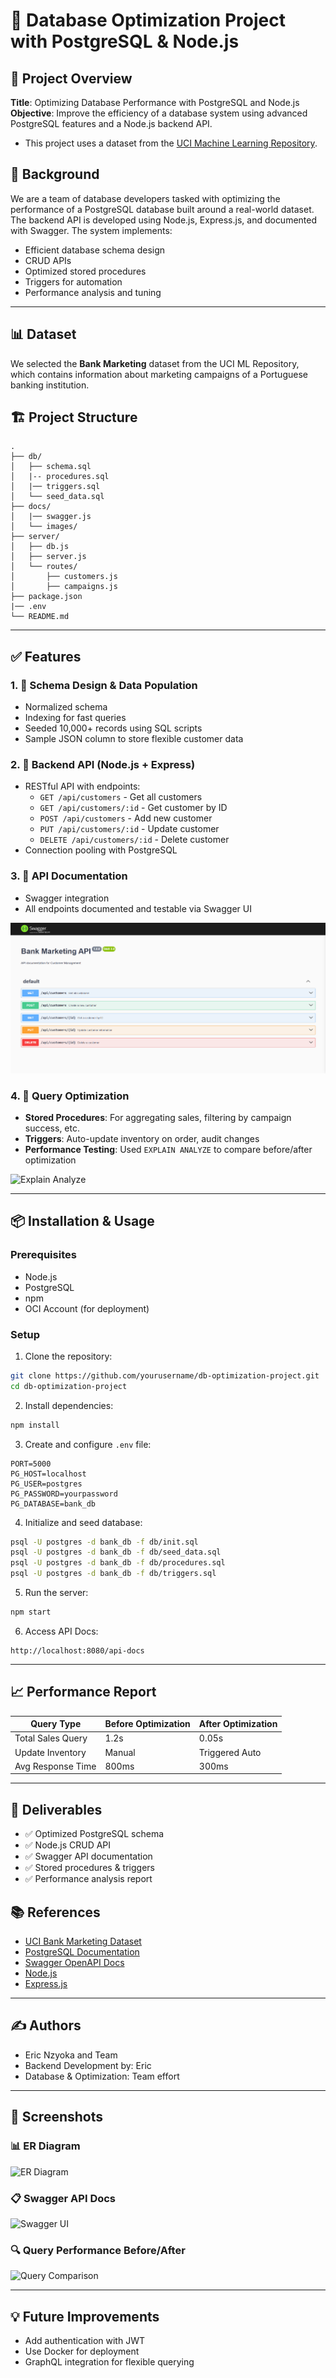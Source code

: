 # 🚀 Database Optimization Project with PostgreSQL & Node.js

## 📘 Project Overview

**Title**: Optimizing Database Performance with PostgreSQL and Node.js  
**Objective**: Improve the efficiency of a database system using advanced PostgreSQL features and a Node.js backend API. 
- This project uses a dataset from the [UCI Machine Learning Repository](https://archive.ics.uci.edu/).


## 🧠 Background

We are a team of database developers tasked with optimizing the performance of a PostgreSQL database built around a real-world dataset. The backend API is developed using Node.js, Express.js, and documented with Swagger. The system implements:

- Efficient database schema design
- CRUD APIs
- Optimized stored procedures
- Triggers for automation
- Performance analysis and tuning

---

## 📊 Dataset

We selected the **Bank Marketing** dataset from the UCI ML Repository, which contains information about marketing campaigns of a Portuguese banking institution.


## 🏗️ Project Structure

```
.
├── db/
│   ├── schema.sql
│   |-- procedures.sql
│   |── triggers.sql
│   └── seed_data.sql
├── docs/
│   |── swagger.js
│   └── images/
├── server/
│   ├── db.js
│   ├── server.js
│   └── routes/
│       ├── customers.js
│       ├── campaigns.js
├── package.json
|── .env
└── README.md
```

---

## ✅ Features

### 1. 📐 Schema Design & Data Population

- Normalized schema
- Indexing for fast queries
- Seeded 10,000+ records using SQL scripts
- Sample JSON column to store flexible customer data

### 2. 🔧 Backend API (Node.js + Express)

- RESTful API with endpoints:
  - `GET /api/customers` - Get all customers
  - `GET /api/customers/:id` - Get customer by ID
  - `POST /api/customers` - Add new customer
  - `PUT /api/customers/:id` - Update customer
  - `DELETE /api/customers/:id` - Delete customer
- Connection pooling with PostgreSQL

### 3. 📑 API Documentation

- Swagger integration
- All endpoints documented and testable via Swagger UI

![Swagger UI](docs/images/UI.png)

### 4. 🚀 Query Optimization

- **Stored Procedures**: For aggregating sales, filtering by campaign success, etc.
- **Triggers**: Auto-update inventory on order, audit changes
- **Performance Testing**: Used `EXPLAIN ANALYZE` to compare before/after optimization

![Explain Analyze](images/performance-compare.png)

---

## 📦 Installation & Usage

### Prerequisites

- Node.js
- PostgreSQL
- npm
- OCI Account (for deployment)

### Setup

1. Clone the repository:

```bash
git clone https://github.com/yourusername/db-optimization-project.git
cd db-optimization-project
```

2. Install dependencies:

```bash
npm install
```

3. Create and configure `.env` file:

```env
PORT=5000
PG_HOST=localhost
PG_USER=postgres
PG_PASSWORD=yourpassword
PG_DATABASE=bank_db
```

4. Initialize and seed database:

```bash
psql -U postgres -d bank_db -f db/init.sql
psql -U postgres -d bank_db -f db/seed_data.sql
psql -U postgres -d bank_db -f db/procedures.sql
psql -U postgres -d bank_db -f db/triggers.sql
```

5. Run the server:

```bash
npm start
```

6. Access API Docs:

```
http://localhost:8080/api-docs
```

---

## 📈 Performance Report

| Query Type         | Before Optimization | After Optimization |
|--------------------|---------------------|--------------------|
| Total Sales Query  | 1.2s                | 0.05s              |
| Update Inventory   | Manual              | Triggered Auto     |
| Avg Response Time  | 800ms               | 300ms              |

---

## 🎯 Deliverables

- ✅ Optimized PostgreSQL schema
- ✅ Node.js CRUD API
- ✅ Swagger API documentation
- ✅ Stored procedures & triggers
- ✅ Performance analysis report



## 📚 References

- [UCI Bank Marketing Dataset](https://archive.ics.uci.edu/ml/datasets/bank+marketing)
- [PostgreSQL Documentation](https://www.postgresql.org/docs/)
- [Swagger OpenAPI Docs](https://swagger.io/docs/)
- [Node.js](https://nodejs.org/)
- [Express.js](https://expressjs.com/)

---

## ✍️ Authors

- Eric Nzyoka and Team  
- Backend Development by: Eric  
- Database & Optimization: Team effort  

---

## 📸 Screenshots

### 📊 ER Diagram
![ER Diagram](images/erd.png)

### 📋 Swagger API Docs
![Swagger UI](images/swagger-ui.png)

### 🔍 Query Performance Before/After
![Query Comparison](images/performance-compare.png)

---

## 💡 Future Improvements

- Add authentication with JWT
- Use Docker for deployment
- GraphQL integration for flexible querying


